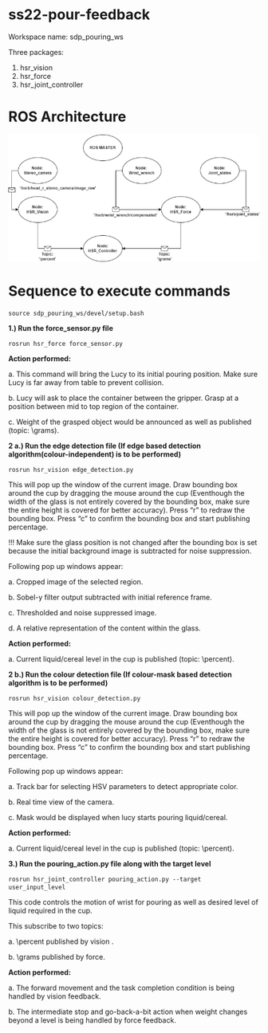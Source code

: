 # ss22-pour-feedback

Workspace name: sdp_pouring_ws

Three packages:

1. hsr_vision
2. hsr_force
3. hsr_joint_controller

# ROS Architecture
![ROS_architecture](images/ROS_architecture.png)

# Sequence to execute commands

```
source sdp_pouring_ws/devel/setup.bash
```

<b>1.) Run the force_sensor.py file</b>

```
rosrun hsr_force force_sensor.py
```

<b>Action performed:</b>

a. This command will bring the Lucy to its initial pouring position. Make sure Lucy is far away from table to prevent collision.

b. Lucy will ask to place the container between the gripper. Grasp at a position between mid to top region of the container.

c. Weight of the grasped object would be announced as well as published (topic: \grams).

<b>2 a.) Run the edge detection file (If edge based detection algorithm(colour-independent) is to be performed)</b>

```
rosrun hsr_vision edge_detection.py
```

This will pop up the window of the current image. Draw bounding box around the cup by dragging the mouse around the cup (Eventhough the width of the glass is not entirely covered by the bounding box, make sure the entire height is covered for better accuracy). Press “r” to redraw the bounding box. Press “c” to confirm the bounding box and start publishing percentage.

!!! Make sure the glass position is not changed after the bounding box is set because the initial background image is subtracted for noise suppression.

Following pop up windows appear:

a. Cropped image of the selected region.

b. Sobel-y filter output subtracted with initial reference frame.

c. Thresholded and noise suppressed image.

d. A relative representation of the content within the glass.

<b>Action performed:</b>

a. Current liquid/cereal level in the cup is published (topic: \percent).

<b>2 b.) Run the colour detection file (If colour-mask based detection algorithm is to be performed)</b>
```
rosrun hsr_vision colour_detection.py
```

This will pop up the window of the current image. Draw bounding box around the cup by dragging the mouse around the cup (Eventhough the width of the glass is not entirely covered by the bounding box, make sure the entire height is covered for better accuracy). Press “r” to redraw the bounding box. Press “c” to confirm the bounding box and start publishing percentage.

Following pop up windows appear:

a. Track bar for selecting HSV parameters to detect appropriate color.

b. Real time view of the camera.

c. Mask would be displayed when lucy starts pouring liquid/cereal.

<b>Action performed:</b>

a. Current liquid/cereal level in the cup is published (topic: \percent).

<b>3.) Run the pouring_action.py file along with the target level</b>

```
rosrun hsr_joint_controller pouring_action.py --target user_input_level
```

This code controls the motion of wrist for pouring as well as desired level of liquid required in the cup. 

This subscribe to two topics:

a. \percent published by vision .

b. \grams published by force.

<b>Action performed:</b>

a. The forward movement and the task completion condition is being handled by vision feedback.

b. The intermediate stop and go-back-a-bit action when weight changes beyond a level is being handled by force feedback.

